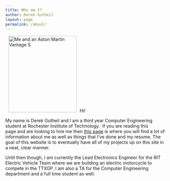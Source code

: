 ```yaml
---
title: Who am I?
author: Derek Gutheil
layout: page
permalink: /about/
---
```

<img class="wp-image-19 alignright" style="margin-left: 10px; margin-right: 10px;" alt="Me and an Aston Martin Vantage S" src="http://derekgutheil.com/wp-content/uploads/2013/03/458906_2205496113588_2014859688_o-266x300.jpg" width="213" height="240" />Hi!

<p style="text-align: left;">
  My name is Derek Gutheil and I am a third year Computer Engineering student at Rochester Institute of Technology.  If you are reading this page and are looking to hire me then <a href="http://derekgutheil.com/hire-me/">this page</a> is where you will find a lot of information about me as well as things that I&#8217;ve done and my resume. The goal of this website is to eventually have all of my projects up on this site in a neat, clear manner.
</p>

<p style="text-align: left;">
  Until then though, I am currently the Lead Electronics Engineer for the RIT Electric Vehicle Team where we are building an electric motorcycle to compete in the TTXGP. I am also a TA for the Computer Engineering department and a full time student as well.
</p>

<p style="text-align: left;">
